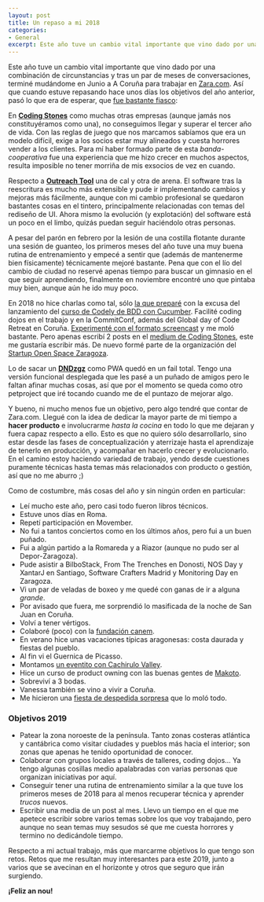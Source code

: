```yaml
---
layout: post
title: Un repaso a mi 2018
categories:
- General
excerpt: Este año tuve un cambio vital importante que vino dado por una combinación de circunstancias y tras un par de meses de conversaciones, terminé mudándome en Junio a A Coruña para trabajar en Zara.com. Así que cuando estuve repasando hace unos días los objetivos del año anterior, pasó lo que era de esperar, que fue bastante fiasco
---
```


Este año tuve un cambio vital importante que vino dado por una combinación de circunstancias y tras un par de meses de conversaciones, terminé mudándome en Junio a A Coruña para trabajar en [Zara.com](https://www.zara.com/). Así que cuando estuve repasando hace unos días los objetivos del año anterior, pasó lo que era de esperar, que [fue bastante fiasco](https://twitter.com/dani_latorre/status/1079423559422935047):

En [**Coding Stones**](http://codingstones.com/) como muchas otras empresas (aunque jamás nos constituyéramos como una), no conseguimos llegar y superar el tercer año de vida. Con las reglas de juego que nos marcamos sabíamos que era un modelo difícil, exige a los socios estar muy alineados y cuesta horrores vender a los clientes. Para mí haber formado parte de esta *banda-cooperativa* fue una experiencia que me hizo crecer en muchos aspectos, resulta imposible no tener morriña de mis exsocios de vez en cuando.

Respecto a [**Outreach Tool**](https://www.outreachtool.com/) una de cal y otra de arena. El software tras la reescritura es mucho más extensible y pude ir implementando cambios y mejoras más fácilmente, aunque con mi cambio profesional se quedaron bastantes cosas en el tintero, principalmente relacionadas con temas del rediseño de UI. Ahora mismo la evolución (y explotación) del software está un poco en el limbo, quizás puedan seguir haciéndolo otras personas.

A pesar del parón en febrero por la lesión de una costilla flotante durante una sesión de guanteo, los primeros meses del año tuve una muy buena rutina de entrenamiento y empecé a sentir que (además de mantenerme bien físicamente) técnicamente mejoré bastante. Pena que con el lío del cambio de ciudad no reservé apenas tiempo para buscar un gimnasio en el que seguir aprendiendo, finalmente en noviembre encontré uno que pintaba muy bien, aunque aún he ido muy poco.

En 2018 no hice charlas como tal, sólo [la que preparé](https://www.youtube.com/watch?v=F5cMolzoPtQ) con la excusa del lanzamiento del [curso de Codely de BDD con Cucumber](https://pro.codely.tv/library/buenas-practicas-de-bdd-con-cucumber/65209/about/). Facilité coding dojos en el trabajo y en la CommitConf, además del Global day of Code Retreat en Coruña. [Experimenté con el formato screencast](https://www.youtube.com/playlist?list=PLusJ6eH0Yq3huZ6xlSQ5HyoDkx_Gsv8E0) y me moló bastante. Pero apenas escribí 2 posts en el [medium de Coding Stones](https://medium.com/coding-stones), este me gustaría escribir más. De nuevo formé parte de la organización del [Startup Open Space Zaragoza](http://sosz18.cachirulovalley.com/).

Lo de sacar un [**DNDzgz**](http://www.dndzgz.com/) como PWA quedó en un fail total. Tengo una versión funcional desplegada que les pasé a un puñado de amigos pero le faltan afinar muchas cosas, así que por el momento se queda como otro petproject que iré tocando cuando me de el puntazo de mejorar algo.

Y bueno, ni mucho menos fue un objetivo, pero algo tendré que contar de Zara.com. Llegué con la idea de dedicar la mayor parte de mi tiempo a **hacer producto** e involucrarme *hasta la cocina* en todo lo que me dejaran y fuera capaz respecto a ello. Esto es que no quiero sólo desarrollarlo, sino estar desde las fases de conceptualización y aterrizaje hasta el aprendizaje de tenerlo en producción, y acompañar en hacerlo crecer y evolucionarlo. En el camino estoy haciendo variedad de trabajo, yendo desde cuestiones puramente técnicas hasta temas más relacionados con producto o gestión, así que no me aburro ;)

Como de costumbre, más cosas del año y sin ningún orden en particular:
- Leí mucho este año, pero casi todo fueron libros técnicos.
- Estuve unos días en Roma.
- Repetí participación en Movember.
- No fui a tantos conciertos como en los últimos años, pero fui a un buen puñado.
- Fui a algún partido a la Romareda y a Riazor (aunque no pudo ser al Depor-Zaragoza).
- Pude asistir a BilboStack, From The Trenches en Donosti, NOS Day y XantarJ en Santiago, Software Crafters Madrid y Monitoring Day en Zaragoza.
- Vi un par de veladas de boxeo y me quedé con ganas de ir a alguna *grande*.
- Por avisado que fuera, me sorprendió lo masificada de la noche de San Juan en Coruña.
- Volví a tener vértigos.
- Colaboré (poco) con la [fundación canem](http://dulcesdetectores.com/?page_id=1558).
- En verano hice unas vacaciones típicas aragonesas: costa daurada y fiestas del pueblo.
- Al fin vi el Guernica de Picasso.
- Montamos [un eventito con Cachirulo Valley](http://www.cachirulovalley.com/2018/01/03/cachirulo-tech-talks.html).
- Hice un curso de product owning con las buenas gentes de [Makoto](http://www.makotosquad.com/).
- Sobreviví a 3 bodas.
- Vanessa también se vino a vivir a Coruña.
- Me hicieron una [fiesta de despedida sorpresa](https://www.instagram.com/p/BnJVhoLHW9M/) que lo moló todo.

### Objetivos 2019

- Patear la zona noroeste de la península. Tanto zonas costeras atlántica y cantábrica como visitar ciudades y pueblos más hacia el interior; son zonas que apenas he tenido oportunidad de conocer.
- Colaborar con grupos locales a través de talleres, coding dojos... Ya tengo algunas cosillas medio apalabradas con varias personas que organizan iniciativas por aquí.
- Conseguir tener una rutina de entrenamiento similar a la que tuve los primeros meses de 2018 para al menos recuperar técnica y aprender *trucos* nuevos.
- Escribir una media de un post al mes. Llevo un tiempo en el que me apetece escribir sobre varios temas sobre los que voy trabajando, pero aunque no sean temas muy sesudos sé que me cuesta horrores y termino no dedicándole tiempo.

Respecto a mi actual trabajo, más que marcarme objetivos lo que tengo son retos. Retos que me resultan muy interesantes para este 2019, junto a varios que se avecinan en el horizonte y otros que seguro que irán surgiendo.

**¡Feliz an nou!**
